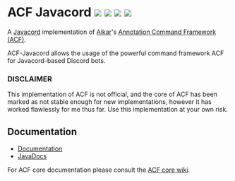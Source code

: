 
# ACF Javacord [![](https://img.shields.io/badge/version-v0.4.0-blue?style=flat-square)](https://javadocs.greenadine.dev/acf-javacord/0.4.0/) [![](https://img.shields.io/badge/acf-v0.5.1--SNAPSHOT-blue?style=flat-square)](https://github.com/aikar/commands) [![](https://img.shields.io/badge/javacord-v3.7.0-blue?style=flat-square)](https://github.com/Javacord/Javacord) ![](https://img.shields.io/github/license/Greenadine/acf-javacord?style=flat-square)
A [Javacord](https://github.com/Javacord/Javacord) implementation of [Aikar](https://github.com/aikar)'s [Annotation Command Framework (ACF)](https://github.com/aikar/commands).

ACF-Javacord allows the usage of the powerful command framework ACF for Javacord-based Discord bots.

### DISCLAIMER
This implementation of ACF is not official, and the core of ACF has been marked as not stable enough for new implementations, however it has worked flawlessly for me thus far. Use this implementation at your own risk.

## Documentation
* [Documentation](https://docs.greenadine.dev/shelves/acf-javacord)
* [JavaDocs](https://javadocs.greenadine.dev/acf-javacord/0.4.0/)

For ACF core documentation please consult the [ACF core wiki](https://github.com/aikar/commands/wiki).
